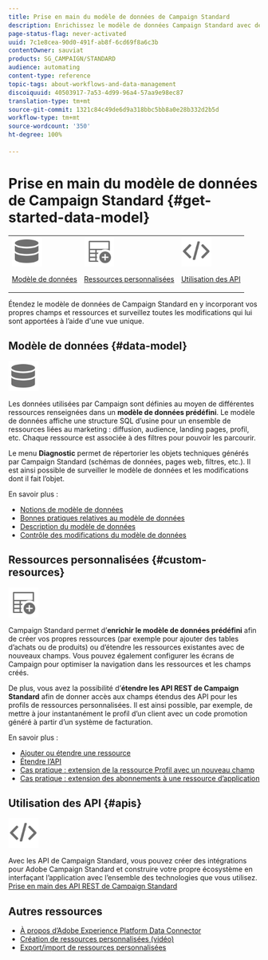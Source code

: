 ```yaml
---
title: Prise en main du modèle de données de Campaign Standard
description: Enrichissez le modèle de données Campaign Standard avec des ressources et des champs personnalisés et étendez les API REST pour exposer les champs étendus.
page-status-flag: never-activated
uuid: 7c1e8cea-90d0-491f-ab8f-6cd69f8a6c3b
contentOwner: sauviat
products: SG_CAMPAIGN/STANDARD
audience: automating
content-type: reference
topic-tags: about-workflows-and-data-management
discoiquuid: 40503917-7a53-4d99-96a4-57aa9e98ec87
translation-type: tm+mt
source-git-commit: 1321c84c49de6d9a318bbc5bb8a0e28b332d2b5d
workflow-type: tm+mt
source-wordcount: '350'
ht-degree: 100%

---
```



# Prise en main du modèle de données de Campaign Standard {#get-started-data-model}

<table>
<tr>
<td><img src="assets/do-not-localize/icon_datamodel.svg" width="60px"><p><a href="#data-model">Modèle de données</a></p></td>
<td><img src="assets/do-not-localize/icon_custom.svg" width="60px"><p><a href="#custom-resources">Ressources personnalisées</a></p></td><td><img src="assets/do-not-localize/icon_api.svg" width="60px"><p><a href="#custom-resources">Utilisation des API</a></p></td></tr>
</table>

Étendez le modèle de données de Campaign Standard en y incorporant vos propres champs et ressources et surveillez toutes les modifications qui lui sont apportées à l’aide d&#39;une vue unique.

## Modèle de données {#data-model}

<img src="assets/do-not-localize/icon_datamodel.svg" width="60px">

Les données utilisées par Campaign sont définies au moyen de différentes ressources renseignées dans un **modèle de données prédéfini**. Le modèle de données affiche une structure SQL d’usine pour un ensemble de ressources liées au marketing : diffusion, audience, landing pages, profil, etc. Chaque ressource est associée à des filtres pour pouvoir les parcourir.

Le menu **Diagnostic** permet de répertorier les objets techniques générés par Campaign Standard (schémas de données, pages web, filtres, etc.). Il est ainsi possible de surveiller le modèle de données et les modifications dont il fait l’objet.

En savoir plus :

* [Notions de modèle de données](../../developing/using/data-model-concepts.md)
* [Bonnes pratiques relatives au modèle de données](../../developing/using/data-model-best-practices.md)
* [Description du modèle de données](../../developing/using/datamodel-introduction.md)
* [Contrôle des modifications du modèle de données](../../developing/using/monitoring-data-model-changes.md)

## Ressources personnalisées {#custom-resources}

<img src="assets/do-not-localize/icon_custom.svg" width="60px">

Campaign Standard permet d’**enrichir le modèle de données prédéfini** afin de créer vos propres ressources (par exemple pour ajouter des tables d’achats ou de produits) ou d’étendre les ressources existantes avec de nouveaux champs. Vous pouvez également configurer les écrans de Campaign pour optimiser la navigation dans les ressources et les champs créés.

De plus, vous avez la possibilité d’**étendre les API REST de Campaign Standard** afin de donner accès aux champs étendus des API pour les profils de ressources personnalisées. Il est ainsi possible, par exemple, de mettre à jour instantanément le profil d’un client avec un code promotion généré à partir d’un système de facturation.

En savoir plus :

* [Ajouter ou étendre une ressource](../../developing/using/key-steps-to-add-a-resource.md)
* [Étendre l’API](../../developing/using/about-extending-the-api.md)
* [Cas pratique : extension de la ressource Profil avec un nouveau champ](../../developing/using/extending-the-profile-resource-with-a-new-field.md)
* [Cas pratique : extension des abonnements à une ressource d’application](../../developing/using/extending-the-subscriptions-to-an-application-resource.md)

## Utilisation des API {#apis}

<img src="assets/do-not-localize/icon_api.svg" width="60px">

Avec les API de Campaign Standard, vous pouvez créer des intégrations pour Adobe Campaign Standard et construire votre propre écosystème en interfaçant l’application avec l’ensemble des technologies que vous utilisez. [Prise en main des API REST de Campaign Standard](../../api/using/get-started-apis.md)

## Autres ressources

* [À propos d’Adobe Experience Platform Data Connector](../../developing/using/aep-about-data-connector.md)
* [Création de ressources personnalisées (vidéo)](https://docs.adobe.com/content/help/fr-FR/campaign-standard-learn/tutorials/developing/custom-resources-develop/creating-custom-resources.html)
* [Export/import de ressources personnalisées](https://helpx.adobe.com/fr/campaign/kb/acs-get-started-with-cusres.html)
